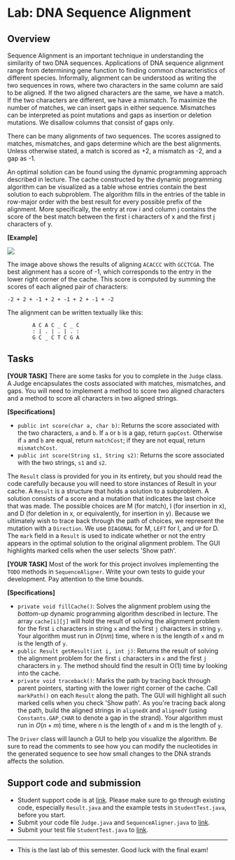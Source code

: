 # Lab: DNA Sequence Alignment

## Overview

Sequence Alignment is an important technique in understanding the
similarity of two DNA sequences.  Applications of DNA sequence
alignment range from determining gene function to finding common
characteristics of different species. Informally, alignment can be
understood as writing the two sequences in rows, where two characters
in the same column are said to be aligned. If the two aligned
characters are the same, we have a match. If the two characters are
different, we have a mismatch.  To maximize the number of matches, we
can insert gaps in either sequence. Mismatches can be interpreted as
point mutations and gaps as insertion or deletion mutations. We
disallow columns that consist of gaps only.

There can be many alignments of two sequences. The scores assigned to
matches, mismatches, and gaps determine which are the best
alignments. Unless otherwise stated, a match is scored as +2, a
mismatch as -2, and a gap as -1.

An optimal solution can be found using the dynamic programming
approach described in lecture.  The cache constructed by the dynamic
programming algorithm can be visualized as a table whose entries
contain the best solution to each subproblem. The algorithm fills in
the entries of the table in row-major order with the best result for
every possible prefix of the alignment. More specifically, the entry
at row i and column j contains the score of the best match between the
first i characters of x and the first j characters of y.

**[Example]**

![](./assets/images/lab8/gui.png)

The image above shows the results of aligning `ACACCC` with `GCCTCGA`.
The best alignment has a score of -1, which corresponds to the entry
in the lower right corner of the cache. This score is computed by
summing the scores of each aligned pair of characters:

```
-2 + 2 + -1 + 2 + -1 + 2 + -1 + -2
```

The alignment can be written textually like this:

```
        A C A C _ C _ C
        : | . | . | . :
        G C _ C T C G A
```


## Tasks

**[YOUR TASK]** There are some tasks for you to complete in the `Judge` class. A Judge
encapsulates the costs associated with matches, mismatches, and
gaps. You will need to implement a method to score two aligned
characters and a method to score all characters in two aligned
strings.

**[Specifications]**
+ `public int score(char a, char b)`: Returns the score associated with the two characters, `a` and `b`.
    If `a` or `b` is a gap, return `gapCost`.
    Otherwise if `a` and `b` are equal, return `matchCost`;
    if they are not equal, return `mismatchCost`.
+ `public int score(String s1, String s2)`: Returns the score associated with the two strings, `s1` and `s2`.


The `Result` class is provided for you in its entirety, but you should
read the code carefully because you will need to store instances of
Result in your cache. A `Result` is a structure that holds a solution to
a subproblem. A solution consists of a score and a mutation that
indicates the last choice that was made.  The possible choices are M
(for match), I (for insertion in x), and D (for deletion in x, or
equivalently, for insertion in y). Because we ultimately wish to trace
back through the path of choices, we represent the mutation with a
`Direction`. We use `DIAGONAL` for M, `LEFT` for I, and `UP` for D. The
`mark` field in a `Result` is used to indicate whether or not the entry
appears in the optimal solution to the original alignment problem. The
GUI highlights marked cells when the user selects 'Show path'.

**[YOUR TASK]** Most of the work for this project involves implementing the
`TODO` methods in `SequenceAligner`. Write your own tests to guide your
development. Pay attention to the time bounds.

**[Specifications]**

+ `private void fillCache()`: Solves the alignment problem using the _bottom-up_
    dynamic programming algorithm described in lecture. The array `cache[i][j]`
    will hold the result of solving the alignment problem for the first `i` characters
    in string `x` and the first `j` characters in string `y`.
    Your algorithm must run in $O(n m)$ time, where n is the length of `x`
    and m is the length of `y`.
+ `public Result getResult(int i, int j)`: Returns the result of solving the alignment
    problem for the first `i` characters in `x` and the first `j` characters in `y`.
    The method should find the result in O(1) time by looking into the cache.
+ `private void traceback()`: Marks the path by tracing back through parent pointers, 
     starting with the lower right corner of the cache. Call `markPath()`
     on each `Result` along the path. The GUI will highlight all such marked cells
     when you check 'Show path'. As you're tracing back along the path, build
     the aligned strings in `alignedX` and `alignedY` (using `Constants.GAP_CHAR`
     to denote a gap in the strand).
     Your algorithm must run in $O(n + m)$ time, where n is the length of `x`
     and m is the length of `y`.

The `Driver` class will launch a GUI to help you visualize the
algorithm. Be sure to read the comments to see how you can modify the
nucleotides in the generated sequence to see how small changes to the
DNA strands affects the solution.


## Support code and submission

+ Student support code is at [link](https://github.com/IUDataStructuresCourse/dna-alignment-student-support-code).
  Please make sure to go through existing code, especially `Result.java` and the example tests
  in `StudentTest.java`, before you start.
+ Submit your code file `Judge.java` and `SequenceAligner.java` to
  [link](https://autograder.luddy.indiana.edu/web/project/1306).
+ Submit your test file `StudentTest.java` to
  [link](https://autograder.luddy.indiana.edu/web/project/1318).

-----------------

* This is the last lab of this semester. Good luck with the final exam!